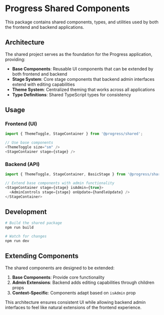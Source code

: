 # Progress Shared Components

This package contains shared components, types, and utilities used by both the frontend and backend applications.

## Architecture

The shared project serves as the foundation for the Progress application, providing:

- **Base Components**: Reusable UI components that can be extended by both frontend and backend
- **Stage System**: Core stage components that backend admin interfaces extend with editing capabilities
- **Theme System**: Centralized theming that works across all applications
- **Type Definitions**: Shared TypeScript types for consistency

## Usage

### Frontend (UI)
```typescript
import { ThemeToggle, StageContainer } from '@progress/shared';

// Use base components
<ThemeToggle size="sm" />
<StageContainer stage={stage} />
```

### Backend (API)
```typescript
import { ThemeToggle, StageContainer, BasicStage } from '@progress/shared';

// Extend base components with admin functionality
<StageContainer stage={stage} isAdmin={true}>
  <AdminControls stage={stage} onUpdate={handleUpdate} />
</StageContainer>
```

## Development

```bash
# Build the shared package
npm run build

# Watch for changes
npm run dev
```

## Extending Components

The shared components are designed to be extended:

1. **Base Components**: Provide core functionality
2. **Admin Extensions**: Backend adds editing capabilities through children props
3. **Context-Specific**: Components adapt based on `isAdmin` prop

This architecture ensures consistent UI while allowing backend admin interfaces to feel like natural extensions of the frontend experience. 